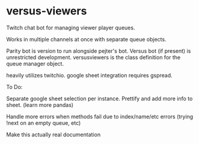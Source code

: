 # versus-viewers
Twitch chat bot for managing viewer player queues.

Works in multiple channels at once with separate queue objects.


Parity bot is version to run alongside pejter's bot.
Versus bot (if present) is unrestricted development.
versusviewers is the class definition for the queue manager object.

heavily utilizes twitchio.  google sheet integration requires gspread.


To Do:

Separate google sheet selection per instance.
Prettify and add more info to sheet. (learn more pandas)

Handle more errors when methods fail due to index/name/etc errors (trying !next on an empty queue, etc)

Make this actually real documentation
